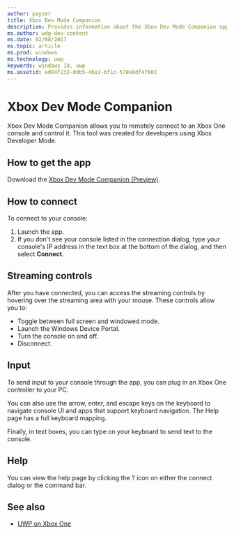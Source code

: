 ---author: payzer
title: Xbox Dev Mode Companion
description: Provides information about the Xbox Dev Mode Companion app.
ms.author: wdg-dev-content
ms.date: 02/08/2017
ms.topic: article
ms.prod: windows
ms.technology: uwp
keywords: windows 10, uwp
ms.assetid: ed84f232-ddb5-4ba1-bf1c-578e8df47602
---# Xbox Dev Mode CompanionXbox Dev Mode Companion allows you to remotely connect to an Xbox One console and control it. This tool was created for developers using Xbox Developer Mode.## How to get the app  Download the [Xbox Dev Mode Companion (Preview)](https://www.microsoft.com/store/p/xbox-dev-mode-companion/9nblggh519cp).## How to connect   To connect to your console:1. Launch the app.   2. If you don't see your console listed in the connection dialog, type your console's IP address in the text box at the bottom of the dialog, and then select **Connect**.## Streaming controlsAfter you have connected, you can access the streaming controls by hovering over the streaming area with your mouse. These controls allow you to:* Toggle between full screen and windowed mode.* Launch the Windows Device Portal.* Turn the console on and off.* Disconnect.## InputTo send input to your console through the app, you can plug in an Xbox One controller to your PC.       You can also use the arrow, enter, and escape keys on the keyboard to navigate console UI and apps that support keyboard navigation. The Help page has a full keyboard mapping.      Finally, in text boxes, you can type on your keyboard to send text to the console.   ## HelpYou can view the help page by clicking the ? icon on either the connect dialog or the command bar.## See also- [UWP on Xbox One](index.md)